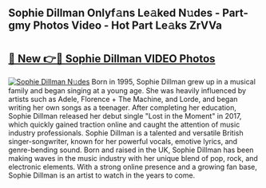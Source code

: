 ## Sophie Dillman Onlyf𝚊ns Le𝚊ked N𝚞des - Part-gmy Photos Video - Hot Part Le𝚊ks ZrVVa

# <h2><a href="http://ab97866.deff.icu/?id=Sophie+Dillman">🔗 New 👉🔴 Sophie Dillman VIDEO Photos</a></h2>

[![Sophie Dillman N𝚞des](https://i.imgur.com/rIISA9y.gif)](http://ab97866.deff.icu/?id=Sophie+Dillman)
Born in 1995, Sophie Dillman grew up in a musical family and began singing at a young age. She was heavily influenced by artists such as Adele, Florence + The Machine, and Lorde, and began writing her own songs as a teenager. After completing her education, Sophie Dillman released her debut single "Lost in the Moment" in 2017, which quickly gained traction online and caught the attention of music industry professionals. Sophie Dillman is a talented and versatile British singer-songwriter, known for her powerful vocals, emotive lyrics, and genre-bending sound. Born and raised in the UK, Sophie Dillman has been making waves in the music industry with her unique blend of pop, rock, and electronic elements. With a strong online presence and a growing fan base, Sophie Dillman is an artist to watch in the years to come.
